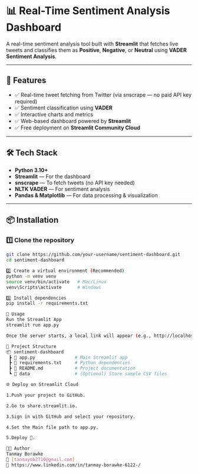 # 📊 Real-Time Sentiment Analysis Dashboard

A real-time sentiment analysis tool built with **Streamlit** that fetches live tweets and classifies them as **Positive**, **Negative**, or **Neutral** using **VADER Sentiment Analysis**.

---

## 🚀 Features
- ✅ Real-time tweet fetching from Twitter (via snscrape — no paid API key required)
- ✅ Sentiment classification using **VADER**
- ✅ Interactive charts and metrics
- ✅ Web-based dashboard powered by **Streamlit**
- ✅ Free deployment on **Streamlit Community Cloud**

---

## 🛠️ Tech Stack
- **Python 3.10+**
- **Streamlit** — For the dashboard
- **snscrape** — To fetch tweets (no API key needed)
- **NLTK VADER** — For sentiment analysis
- **Pandas & Matplotlib** — For data processing & visualization

---

## 📦 Installation

### 1️⃣ Clone the repository
```bash
git clone https://github.com/your-username/sentiment-dashboard.git
cd sentiment-dashboard

2️⃣ Create a virtual environment (Recommended)
python -m venv venv
source venv/bin/activate   # Mac/Linux
venv\Scripts\activate      # Windows

3️⃣ Install dependencies
pip install -r requirements.txt

📜 Usage
Run the Streamlit App
streamlit run app.py

Once the server starts, a local link will appear (e.g., http://localhost:8501).

📁 Project Structure
📦 sentiment-dashboard
 ┣ 📜 app.py               # Main Streamlit app
 ┣ 📜 requirements.txt     # Python dependencies
 ┣ 📜 README.md            # Project documentation
 ┗ 📂 data                 # (Optional) Store sample CSV files

🌐 Deploy on Streamlit Cloud

1.Push your project to GitHub.

2.Go to share.streamlit.io.

3.Sign in with GitHub and select your repository.

4.Set the Main file path to app.py.

5.Deploy 🚀.

👨‍💻 Author
Tanmay Borawke
📧 [tanmaymb2710@gmail.com]
🔗 https://www.linkedin.com/in/tanmay-borawke-6122-/
